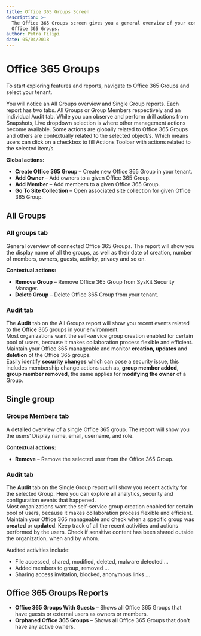 ```yaml
---
title: Office 365 Groups Screen
description: >-
  The Office 365 Groups screen gives you a general overview of your connected
  Office 365 Groups.
author: Petra Filipi
date: 05/04/2018
---
```


# Office 365 Groups

To start exploring features and reports, navigate to Office 365 Groups and select your tenant.

You will notice an All Groups overview and Single Group reports. Each report has two tabs. All Groups or Group Members respectively and an individual Audit tab. While you can observe and perform drill actions from Snapshots, Live dropdown selection is where other management actions become available. Some actions are globally related to Office 365 Groups and others are contextually related to the selected object/s. Which means users can click on a checkbox to fill Actions Toolbar with actions related to the selected item/s.

**Global actions:**

* **Create Office 365 Group** – Create new Office 365 Group in your tenant.
* **Add Owner** – Add owners to a given Office 365 Group.
* **Add Member** – Add members to a given Office 365 Group.
* **Go To Site Collection** – Open associated site collection for given Office 365 Group.

## All Groups

### All groups tab

General overview of connected Office 365 Groups. The report will show you the display name of all the groups, as well as their date of creation, number of members, owners, guests, activity, privacy and so on.

**Contextual actions:**

* **Remove Group** – Remove Office 365 Group from SysKit Security Manager.
* **Delete Group** – Delete Office 365 Group from your tenant.

### Audit tab

The **Audit** tab on the All Groups report will show you recent events related to the Office 365 groups in your environment.  
Most organizations want the self-service group creation enabled for certain pool of users, because it makes collaboration process flexible and efficient. Maintain your Office 365 manageable and monitor **creation, updates** and **deletion** of the Office 365 groups.  
Easily identify **security changes** which can pose a security issue, this includes membership change actions such as, **group member added**, **group member removed**, the same applies for **modifying the owner** of a Group.

## Single group

### Groups Members tab

A detailed overview of a single Office 365 group. The report will show you the users' Display name, email, username, and role.

**Contextual actions:**

* **Remove** – Remove the selected user from the Office 365 Group.

### Audit tab

The **Audit** tab on the Single Group report will show you recent activity for the selected Group. Here you can explore all analytics, security and configuration events that happened.  
Most organizations want the self-service group creation enabled for certain pool of users, because it makes collaboration process flexible and efficient. Maintain your Office 365 manageable and check when a specific group was **created** or **updated**. Keep track of all the recent activities and actions performed by the users. Check if sensitive content has been shared outside the organization, when and by whom.

Audited activities include:

* File accessed, shared, modified, deleted, malware detected …
* Added members to group, removed …
* Sharing access invitation, blocked, anonymous links …

## Office 365 Groups Reports

* **Office 365 Groups With Guests** – Shows all Office 365 Groups that have guests or external users as owners or members.
* **Orphaned Office 365 Groups** – Shows all Office 365 Groups that don't have any active owners.

